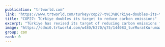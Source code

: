 ```yaml
---
publication: "trtworld.com"
link: "https://www.trtworld.com/turkey/cop27-t%C3%BCrkiye-doubles-its-target-to-reduce-carbon-emissions-62575"
title: "COP27: Türkiye doubles its target to reduce carbon emissions"
excerpt: "Türkiye has revised its target of reducing carbon emissions from 21 percent to 41 percent by the year 2030, according to Minister of Environment, Urbanization and Climate Change Murat Kurum."
image: "https://cdni0.trtworld.com/w480/h270/q75/144083_turMuratKurumaa_1668529534678.jpg"
group: con
rank: 0
---
```

